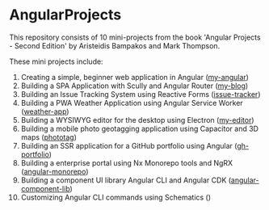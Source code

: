 # AngularProjects

This repository consists of 10 mini-projects from the book 'Angular Projects - Second Edition' by Aristeidis Bampakos and Mark Thompson. 

These mini projects include:
1. Creating a simple, beginner web application in Angular ([my-angular](https://github.com/keilka1/AngularProjects/tree/main/my-angular))
2. Building a SPA Application with Scully and Angular Router ([my-blog](https://github.com/keilka1/AngularProjects/tree/main/my-blog))
3. Building an Issue Tracking System using Reactive Forms ([issue-tracker](https://github.com/keilka1/AngularProjects/tree/main/issue-tracker))
4. Building a PWA Weather Application using Angular Service Worker ([weather-app](https://github.com/keilka1/AngularProjects/tree/main/weather-app))
5. Building a WYSIWYG editor for the desktop using Electron ([my-editor](https://github.com/keilka1/AngularProjects/tree/main/my-editor))
6. Building a mobile photo geotagging application using Capacitor and 3D maps ([phototag](https://github.com/keilka1/phototag/tree/master))
7. Building an SSR application for a GitHub portfolio using Angular ([gh-portfolio](https://github.com/keilka1/AngularProjects/tree/main/gh-portfolio))
8. Building a enterprise portal using Nx Monorepo tools and NgRX ([angular-monorepo](https://github.com/keilka1/angular-monorepo/tree/main))
9. Building a component UI library Angular CLI and Angular CDK ([angular-component-lib](https://github.com/keilka1/angular-component-lib))
10. Customizing Angular CLI commands using Schematics ()
